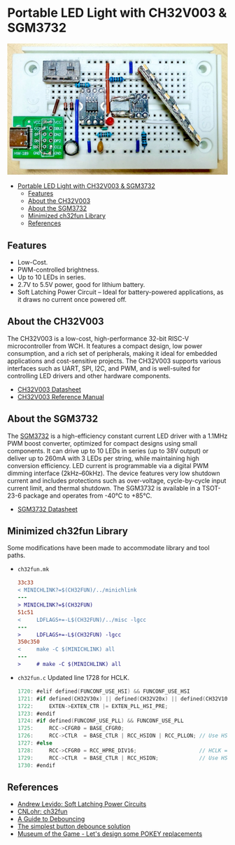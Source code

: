 # Portable LED Light with CH32V003 & SGM3732

![Circuit on BreadBoard](./Images/Circuit_on_Breadboard.jpg)

- [Portable LED Light with CH32V003 \& SGM3732](#portable-led-light-with-ch32v003--sgm3732)
  - [Features](#features)
  - [About the CH32V003](#about-the-ch32v003)
  - [About the SGM3732](#about-the-sgm3732)
  - [Minimized ch32fun Library](#minimized-ch32fun-library)
  - [References](#references)

## Features

- Low-Cost.
- PWM-controlled brightness.
- Up to 10 LEDs in series.
- 2.7V to 5.5V power, good for lithium battery.
- Soft Latching Power Circuit – Ideal for battery-powered applications, as it draws no current once powered off.

## About the CH32V003

The CH32V003 is a low-cost, high-performance 32-bit RISC-V microcontroller from WCH. It features a compact design, low power consumption, and a rich set of peripherals, making it ideal for embedded applications and cost-sensitive projects. The CH32V003 supports various interfaces such as UART, SPI, I2C, and PWM, and is well-suited for controlling LED drivers and other hardware components.

- [CH32V003 Datasheet](./Documents/CH32V003%20Datasheet%20-%20V1.7%20-%20English.PDF)
- [CH32V003 Reference Manual](./Documents/CH32V003%20Reference%20Manual%20-%20V1.7%20-%20English.PDF)

## About the SGM3732

The [SGM3732](https://www.sg-micro.com/product/SGM3732) is a high-efficiency constant current LED driver with a 1.1MHz PWM boost converter, optimized for compact designs using small components. It can drive up to 10 LEDs in series (up to 38V output) or deliver up to 260mA with 3 LEDs per string, while maintaining high conversion efficiency. LED current is programmable via a digital PWM dimming interface (2kHz–60kHz). The device features very low shutdown current and includes protections such as over-voltage, cycle-by-cycle input current limit, and thermal shutdown. The SGM3732 is available in a TSOT-23-6 package and operates from -40℃ to +85℃.

- [SGM3732 Datasheet](./Documents/SGM3732%20Datasheet.pdf)

## Minimized ch32fun Library

Some modifications have been made to accommodate library and tool paths.

- `ch32fun.mk`

    ```diff
    33c33
    < MINICHLINK?=$(CH32FUN)/../minichlink
    ---
    > MINICHLINK?=$(CH32FUN)
    51c51
    <     LDFLAGS+=-L$(CH32FUN)/../misc -lgcc
    ---
    >     LDFLAGS+=-L$(CH32FUN) -lgcc
    350c350
    <     make -C $(MINICHLINK) all
    ---
    >     # make -C $(MINICHLINK) all
    ```

- `ch32fun.c`
  Updated line 1728 for HCLK.

    ```c
    1720: #elif defined(FUNCONF_USE_HSI) && FUNCONF_USE_HSI
    1721: #if defined(CH32V30x) || defined(CH32V20x) || defined(CH32V10x)
    1722:     EXTEN->EXTEN_CTR |= EXTEN_PLL_HSI_PRE;
    1723: #endif
    1724: #if defined(FUNCONF_USE_PLL) && FUNCONF_USE_PLL
    1725:     RCC->CFGR0 = BASE_CFGR0;
    1726:     RCC->CTLR  = BASE_CTLR | RCC_HSION | RCC_PLLON; // Use HSI, enable PLL.
    1727: #else
    1728:     RCC->CFGR0 = RCC_HPRE_DIV16;                    // HCLK = SYSCLK / 16
    1729:     RCC->CTLR  = BASE_CTLR | RCC_HSION;             // Use HSI only.
    1730: #endif
    ```

## References

- [Andrew Levido: Soft Latching Power Circuits](https://circuitcellar.com/resources/quickbits/soft-latching-power-circuits/)
- [CNLohr: ch32fun](https://github.com/cnlohr/ch32fun)
- [A Guide to Debouncing](https://my.eng.utah.edu/~cs5780/debouncing.pdf)
- [The simplest button debounce solution](https://www.e-tinkers.com/2021/05/the-simplest-button-debounce-solution/)
- [Museum of the Game - Let's design some POKEY replacements](https://forums.arcade-museum.com/threads/lets-design-some-pokey-replacements.515774/post-4623716)
